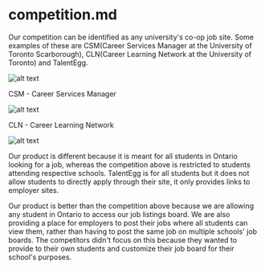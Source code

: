 
# competition.md

Our competition can be identified as any university's co-op job site. Some examples of these are CSM(Career Services Manager at the University of Toronto Scarborough), CLN(Career Learning Network at the University of Toronto) and TalentEgg. 

![alt text](https://github.com/UTSCCSCC01/Better-Jobs/blob/master/images/competition.md/Screenshot%20from%202017-06-05%2016-28-37.png "CSM Screenshot")

CSM - Career Services Manager

![alt text](https://github.com/UTSCCSCC01/Better-Jobs/blob/master/images/competition.md/Screenshot%20from%202017-06-05%2016-29-14.png "CLN Screenshot")

CLN - Career Learning Network

![alt text](https://github.com/UTSCCSCC01/Better-Jobs/blob/master/images/competition.md/Screenshot%20from%202017-06-05%2016-59-20.png "TalentEgg Screenshot")

Our product is different because it is meant for all students in Ontario looking for a job, whereas the competition above is restricted to students attending respective schools. TalentEgg is for all students but it does not allow students to directly apply through their site, it only provides links to employer sites.  

Our product is better than the competition above because we are allowing any student in Ontario to access our job listings board. We are also providing a place for employers to post their jobs where all students can view them, rather than having to post the same job on multiple schools' job boards. The competitors didn't focus on this because they wanted to provide to their own students and customize their job board for their school's purposes. 
